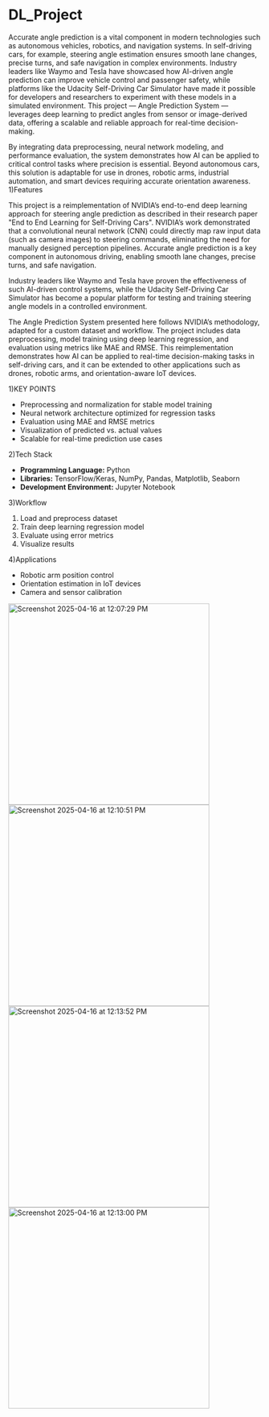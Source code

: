 # DL_Project

Accurate angle prediction is a vital component in modern technologies such as autonomous vehicles, robotics, and navigation systems. In self-driving cars, for example, steering angle estimation ensures smooth lane changes, precise turns, and safe navigation in complex environments. Industry leaders like Waymo and Tesla have showcased how AI-driven angle prediction can improve vehicle control and passenger safety, while platforms like the Udacity Self-Driving Car Simulator have made it possible for developers and researchers to experiment with these models in a simulated environment. This project — Angle Prediction System — leverages deep learning to predict angles from sensor or image-derived data, offering a scalable and reliable approach for real-time decision-making. 

By integrating data preprocessing, neural network modeling, and performance evaluation, the system demonstrates how AI can be applied to critical control tasks where precision is essential. Beyond autonomous cars, this solution is adaptable for use in drones, robotic arms, industrial automation, and smart devices requiring accurate orientation awareness.
1)Features

This project is a reimplementation of NVIDIA’s end-to-end deep learning approach for steering angle prediction as described in their research paper "End to End Learning for Self-Driving Cars". NVIDIA’s work demonstrated that a convolutional neural network (CNN) could directly map raw input data (such as camera images) to steering commands, eliminating the need for manually designed perception pipelines. Accurate angle prediction is a key component in autonomous driving, enabling smooth lane changes, precise turns, and safe navigation. 

Industry leaders like Waymo and Tesla have proven the effectiveness of such AI-driven control systems, while the Udacity Self-Driving Car Simulator has become a popular platform for testing and training steering angle models in a controlled environment.

The Angle Prediction System presented here follows NVIDIA’s methodology, adapted for a custom dataset and workflow. The project includes data preprocessing, model training using deep learning regression, and evaluation using metrics like MAE and RMSE. This reimplementation demonstrates how AI can be applied to real-time decision-making tasks in self-driving cars, and it can be extended to other applications such as drones, robotic arms, and orientation-aware IoT devices.

1)KEY POINTS

* Preprocessing and normalization for stable model training
* Neural network architecture optimized for regression tasks
* Evaluation using MAE and RMSE metrics
* Visualization of predicted vs. actual values
* Scalable for real-time prediction use cases

2)Tech Stack

* **Programming Language:** Python
* **Libraries:** TensorFlow/Keras, NumPy, Pandas, Matplotlib, Seaborn
* **Development Environment:** Jupyter Notebook

3)Workflow

1. Load and preprocess dataset
2. Train deep learning regression model
3. Evaluate using error metrics
4. Visualize results

4)Applications

* Robotic arm position control
* Orientation estimation in IoT devices
* Camera and sensor calibration
  
<img height="400" alt="Screenshot 2025-04-16 at 12:07:29 PM" src="https://github.com/user-attachments/assets/02e852fc-0e70-4301-9595-1caf6aaaeb78" />
<img height="400" alt="Screenshot 2025-04-16 at 12:10:51 PM" src="https://github.com/user-attachments/assets/5d12e53a-e008-45ed-aa0d-8fb37ee592bd" />
<img height="400" alt="Screenshot 2025-04-16 at 12:13:52 PM" src="https://github.com/user-attachments/assets/d8b53cba-69f2-4533-a059-752470c5c30c" />
<img height="400" alt="Screenshot 2025-04-16 at 12:13:00 PM" src="https://github.com/user-attachments/assets/223e8e1f-d0cf-405b-8116-1b99418a32fb" />



  


